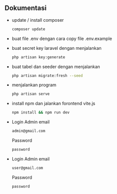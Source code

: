 ## Dokumentasi

-   update / install composer

    ```sh
    composer update
    ```

-   buat file .env dengan cara copy file .env.example

-   buat secret key laravel dengan menjalankan
    ```sh
    php artisan key:generate
    ```
-   buat tabel dan seeder dengan menjalankan

    ```sh
    php artisan migrate:fresh --seed
    ```

-   menjalankan program
    ```sh
    php artisan serve
    ```
-   install npm dan jalankan forontend vite.js

    ```sh
    npm install && npm run dev
    ```

-   Login Admin
    email
    ```sh
    admin@gmail.com
    ```
    Password
    ```sh
    password
    ```
-   Login Admin
    email
    ```sh
    user@gmail.com
    ```
    Password
    ```sh
    password
    ```
